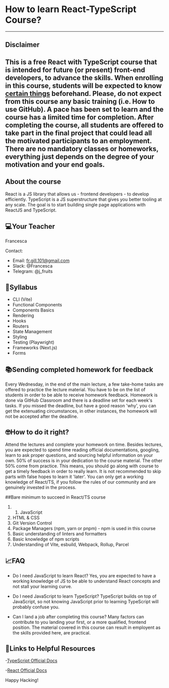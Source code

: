 # How to learn React-TypeScript Course?
-------------------
## Disclaimer
This is a free React with TypeScript course that is intended for future (or present) front-end developers, to advance the skills. When enrolling in this course, students will be expected to know [certain things](#-📝Syllabus) beforehand. Please, do not expect from this course any basic training (i.e. How to use GitHub). A pace has been set to learn and the course has a limited time for completion. After completing the course, all students are offered to take part in the final project that could lead all the motivated participants to an employment. There are no mandatory classes or homeworks, everything just depends on the degree of your motivation and your end goals.
-------------------
## About the course
React is a JS library that allows us - frontend developers - to develop efficiently. TypeScript is a JS superstructure that gives you better tooling at any scale. The goal is to start building single page applications with ReactJS and TypeScript.

## 💻Your Teacher
Francesca

Contact:

  + Email:   fr.gill.101@gmail.com
  + Slack:   @Francesca
  + Telegram:   @j_fruits

## 📝Syllabus 
+ CLI (Vite)
+ Functional Components
+ Components Basics
+ Rendering
+ Hooks
+ Routers
+ State Management
+ Styling
+ Testing (Playwright)
+ Frameworks (Next.js)
+ Forms

## 📚Sending completed homework for feedback
Every Wednesday, in the end of the main lecture, a few take-home tasks are offered to practice the lecture material. You have to be on the list of students in order to be able to receive homework feedback. Homework is done via GitHub Classroom and there is a deadline set for each week's tasks. If you missed the deadline, but have a good reason 'why', you can get the extenuating circumstances, in other instances, the homework will not be accepted after the deadline.

## 🤓How to do it right?
Attend the lectures and complete your homework on time. Besides lectures, you are expected to spend time reading official documentations, googling, learn to ask proper questions, and sourcing helpful information on your own. 50% of success is in your dedication to the course material. The other 50% come from practice. This means, you should go along with course to get a timely feedback in order to really learn. It is not recommended to skip parts with false hopes to learn it 'later'. You can only get a working knowledge of React/TS, if you follow the rules of our community and are genuinely invested in the process.

##Bare minimum to succeed in React/TS course
1. 1. JavaScript
2. HTML & CSS
3. Git Version Control
4. Package Managers (npm, yarn or pnpm) - npm is used in this course
5. Basic understanding of linters and formatters
6. Basic knowledge of npm scripts
7. Understanding of Vite, esbuild, Webpack, Rollup, Parcel


## 📈FAQ
+ Do I need JavaScript to learn React?
  Yes, you are expected to have a working knowledge of JS to be able to understand React concepts and not stall your learning curve.
  
+ Do I need JavaScript to learn TypeScript?
  TypeScript builds on top of JavaScript, so not knowing JavaScript prior to learning TypeScript will probably confuse you.
  
+ Can I land a job after completing this course?
  Many factors can contribute to you landing your first, or a more qualified, frontend position. The material covered in this course can result in employent   as the skills provided here, are practical.

## 🔗Links to Helpful Resources
-[TypeScript Official Docs](https://www.typescriptlang.org/)

-[React Official Docs](https://reactjs.org/)

Happy Hacking!
